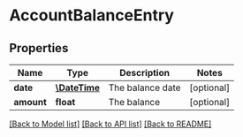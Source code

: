# AccountBalanceEntry

## Properties
Name | Type | Description | Notes
------------ | ------------- | ------------- | -------------
**date** | [**\DateTime**](\DateTime.md) | The balance date | [optional] 
**amount** | **float** | The balance | [optional] 

[[Back to Model list]](../../README.md#documentation-for-models) [[Back to API list]](../../README.md#documentation-for-api-endpoints) [[Back to README]](../../README.md)

